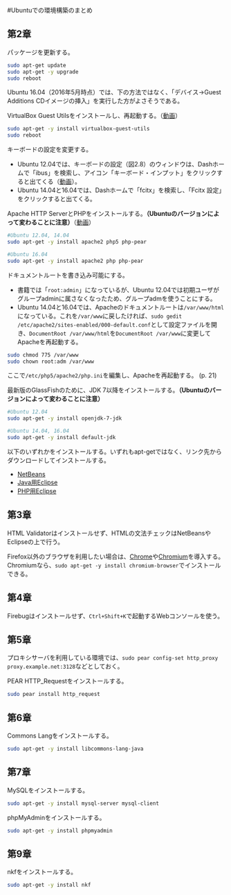 #Ubuntuでの環境構築のまとめ

## 第2章

パッケージを更新する。

```bash
sudo apt-get update
sudo apt-get -y upgrade
sudo reboot
```

Ubuntu 16.04（2016年5月時点）では、下の方法ではなく、「デバイス→Guest Additions CDイメージの挿入」を実行した方がよさそうである。

VirtualBox Guest Utilsをインストールし、再起動する。（[動画](http://youtu.be/ey_V6nDIHME)）

```bash
sudo apt-get -y install virtualbox-guest-utils
sudo reboot
```

キーボードの設定を変更する。

* Ubuntu 12.04では、キーボードの設定（図2.8）のウィンドウは、Dashホームで「ibus」を検索し、アイコン「キーボード・インプット」をクリックすると出てくる（[動画](http://youtu.be/nZZJxYX-FHk)）。
* Ubuntu 14.04と16.04では、Dashホームで「fcitx」を検索し、「Fcitx 設定」をクリックすると出てくる。

Apache HTTP ServerとPHPをインストールする。**（Ubuntuのバージョンによって変わることに注意）**（[動画](http://youtu.be/LBU6ihgCEuk)）

```bash
#Ubuntu 12.04, 14.04
sudo apt-get -y install apache2 php5 php-pear

#Ubuntu 16.04
sudo apt-get -y install apache2 php php-pear
```

ドキュメントルートを書き込み可能にする。

* 書籍では「`root:admin`」になっているが、Ubuntu 12.04では初期ユーザがグループadminに属さなくなったため、グループadmを使うことにする。
* Ubuntu 14.04と16.04では、Apacheのドキュメントルートは`/var/www/html`になっている。これを`/var/www`に戻したければ、`sudo gedit /etc/apache2/sites-enabled/000-default.conf`として設定ファイルを開き、`DocumentRoot /var/www/html`を`DocumentRoot /var/www`に変更してApacheを再起動する。

```bash
sudo chmod 775 /var/www
sudo chown root:adm /var/www
```

ここで`/etc/php5/apache2/php.ini`を編集し、Apacheを再起動する。 (p. 21)

最新版のGlassFishのために、JDK 7以降をインストールする。**（Ubuntuのバージョンによって変わることに注意）**

```bash
#Ubuntu 12.04
sudo apt-get -y install openjdk-7-jdk

#Ubuntu 14.04, 16.04
sudo apt-get -y install default-jdk
```

以下のいずれかをインストールする。いずれもapt-getではなく、リンク先からダウンロードしてインストールする。

* [NetBeans](https://netbeans.org/downloads/)
* [Java用Eclipse](http://dlc.sun.com.edgesuite.net/glassfish/eclipse/)
* [PHP用Eclipse](http://www.zend.com/en/company/community/pdt/downloads)

## 第3章

HTML Validatorはインストールせず、HTMLの文法チェックはNetBeansやEclipseの上で行う。

Firefox以外のブラウザを利用したい場合は、[Chrome](http://www.google.co.jp/intl/ja/chrome/browser/)や[Chromium](http://www.chromium.org/Home)を導入する。Chromiumなら、`sudo apt-get -y install chromium-browser`でインストールできる。

## 第4章

Firebugはインストールせず、`Ctrl+Shift+K`で起動するWebコンソールを使う。

## 第5章

プロキシサーバを利用している環境では、`sudo pear config-set http_proxy proxy.example.net:3128`などとしておく。

PEAR HTTP_Requestをインストールする。

```bash
sudo pear install http_request
```

## 第6章

Commons Langをインストールする。

```bash
sudo apt-get -y install libcommons-lang-java
```

## 第7章

MySQLをインストールする。

```bash
sudo apt-get -y install mysql-server mysql-client
```

phpMyAdminをインストールする。

```bash
sudo apt-get -y install phpmyadmin
```

## 第9章

nkfをインストールする。

```bash
sudo apt-get -y install nkf
```
